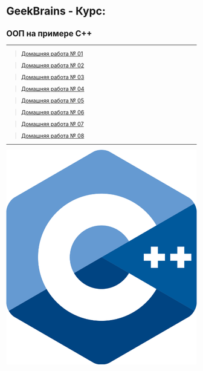 # GeekBrains - Курс:
## ООП на примере C++
-------------------------------
> [Домашняя работа № 01](Homework_01)

> [Домашняя работа № 02](Homework_02)

> [Домашняя работа № 03](Homework_03)

> [Домашняя работа № 04](Homework_04)

> [Домашняя работа № 05](Homework_05)

> [Домашняя работа № 06](Homework_06)

> [Домашняя работа № 07](Homework_07)

> [Домашняя работа № 08](Homework_08)

-------------------------------
![Screenshot](CPP_Logo.png "ООП на примере C++")

